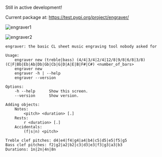 Still in active development!

Current package at: https://test.pypi.org/project/engraver/

![engraver1](https://github.com/user-attachments/assets/75cf59bb-4904-4983-9e7b-9730b607947a)

![engraver2](https://github.com/user-attachments/assets/3cc06b6e-a8d6-4f03-a0cf-6b5fec73fad5)

```
engraver: the basic CL sheet music engraving tool nobody asked for

Usage:
    engraver new (treble|bass) (4/4|3/4|2/4|12/8|9/8|6/8|3/8) (C|F|Bb|Eb|Ab|Db|Gb|Cb|G|D|A|E|B|F#|C#) <number_of_bars>
    engraver new
    engraver -h | --help
    engraver --version

Options:
    -h --help      Show this screen.
    --version      Show version.

Adding objects:
    Notes:
        <pitch> <duration> [.]
    Rests:
        r <duration> [.]
    Accidentals:
        (f|s|n) <pitch>

Treble clef pitches: d4|e4|f4|g4|a4|b4|c5|d5|e5|f5|g5
Bass clef pitches: f2|g2|a2|b2|c3|d3|e3|f3|g3|a3|b3
Durations: 1n|2n|4n|8n
```
